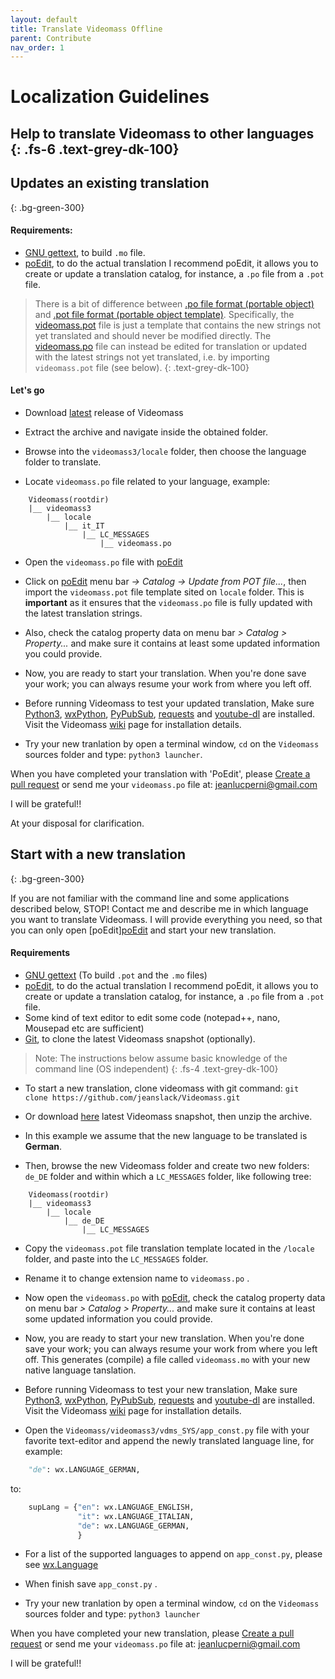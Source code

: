 ```yaml
---
layout: default
title: Translate Videomass Offline
parent: Contribute
nav_order: 1
---
```


# Localization Guidelines

Help to translate Videomass to other languages
{: .fs-6 .text-grey-dk-100}
-----------------

## Updates an existing translation
{: .bg-green-300}

#### Requirements:
- [GNU gettext](https://www.gnu.org/software/gettext), to build `.mo` file.
- [poEdit](https://poedit.net/), to do the actual translation I recommend poEdit, 
it allows you to create or update a translation catalog, for instance, a `.po` file from 
a `.pot` file.

> There is a bit of difference between [.po file format (portable object)](https://www.gnu.org/software/gettext/manual/html_node/PO-Files.html) 
> and [.pot file format (portable object template)](https://help.phrase.com/help/gettext-template-pot-files). 
> Specifically, the [videomass.pot](https://github.com/jeanslack/Videomass/blob/master/videomass3/locale/videomass.pot) 
> file is just a template that contains the new strings not yet translated and should 
> never be modified directly. The [videomass.po](https://github.com/jeanslack/Videomass/blob/master/videomass3/locale/it_IT/LC_MESSAGES/videomass.po) 
> file can instead be edited for translation or updated with the latest strings 
> not yet translated, i.e. by importing `videomass.pot` file (see below).
{: .text-grey-dk-100}

#### Let's go

- Download [latest](https://github.com/jeanslack/Videomass/releases/latest) release of Videomass

- Extract the archive and navigate inside the obtained folder.

- Browse into the `videomass3/locale` folder, then choose the language folder to translate.

- Locate `videomass.po` file related to your language, example:

``` text
    Videomass(rootdir)
    |__ videomass3
        |__ locale
            |__ it_IT
                |__ LC_MESSAGES
                    |__ videomass.po
```
- Open the `videomass.po` file with [poEdit](https://poedit.net/) 

- Click on [poEdit](https://poedit.net/) menu bar *-> Catalog -> Update from POT file...*, then 
import the `videomass.pot` file template sited on `locale` folder. This is **important** as it 
ensures that the `videomass.po` file is fully updated with the latest translation strings.

- Also, check the catalog property data on menu bar *> Catalog > Property...*
and make sure it contains at least some updated information you could provide.

- Now, you are ready to start your translation. When you're done save your work; 
you can always resume your work from where you left off.

- Before running Videomass to test your updated translation, Make sure 
[Python3](https://www.python.org/), [wxPython](https://www.wxpython.org/), 
[PyPubSub](https://pypubsub.readthedocs.io/en/v4.0.3/), [requests](https://docs.python-requests.org/en/master/) 
and [youtube-dl](https://youtube-dl.org/) are installed. Visit the Videomass 
[wiki](https://github.com/jeanslack/Videomass/wiki/Installing-and-Dependencies) 
page for installation details. 

- Try your new tranlation by open a terminal window, `cd` on the `Videomass` 
sources folder and type: `python3 launcher`. 

When you have completed your translation with 'PoEdit', please [Create a pull 
request](https://github.com/jeanslack/Videomass/pulls) or send me your 
`videomass.po` file at: <jeanlucperni@gmail.com>   

I will be grateful!!

At your disposal for clarification.

## Start with a new translation
{: .bg-green-300}

If you are not familiar with the command line and some applications described below, STOP! 
Contact me and describe me in which language you want to translate Videomass. I will provide 
everything you need, so that you can only open [poEdit][poEdit](https://poedit.net/) 
and start your new translation. 

#### Requirements
- [GNU gettext](https://www.gnu.org/software/gettext) (To build `.pot` and the 
`.mo` files)
- [poEdit](https://poedit.net/), to do the actual translation I recommend poEdit, 
it allows you to create or update a translation catalog, for instance, a `.po` file from 
a `.pot` file.
- Some kind of text editor to edit some code (notepad++, nano, Mousepad etc are sufficient)
- [Git](https://git-scm.com/downloads), to clone the latest Videomass snapshot (optionally).

> Note: The instructions below assume basic knowledge of the command line (OS independent)
{: .fs-4 .text-grey-dk-100}

- To start a new translation, clone videomass with git command: `git clone https://github.com/jeanslack/Videomass.git`

- Or download [here](https://github.com/jeanslack/Videomass/archive/refs/heads/master.zip) latest Videomass snapshot, then unzip the archive.

- In this example we assume that the new language to be translated is **German**. 

- Then, browse the new Videomass folder and create two new folders: `de_DE` folder 
and within which a `LC_MESSAGES` folder, like following tree:

```text
    Videomass(rootdir)
    |__ videomass3
        |__ locale
            |__ de_DE
                |__ LC_MESSAGES
```
                
- Copy the `videomass.pot` file translation template located in the `/locale` 
folder, and paste into the `LC_MESSAGES` folder.

- Rename it to change extension name to `videomass.po` . 

- Now open the `videomass.po` with [poEdit](https://poedit.net/), check the catalog 
property data on menu bar *> Catalog > Property...* and make sure it contains at least 
some updated information you could provide.

- Now, you are ready to start your new translation. When you're done save your work; 
you can always resume your work from where you left off. This generates (compile) a file called 
`videomass.mo` with your new native language tanslation.

- Before running Videomass to test your new translation, Make sure 
[Python3](https://www.python.org/), [wxPython](https://www.wxpython.org/), 
[PyPubSub](https://pypubsub.readthedocs.io/en/v4.0.3/), [requests](https://docs.python-requests.org/en/master/) 
and [youtube-dl](https://youtube-dl.org/) are installed. Visit the Videomass 
[wiki](https://github.com/jeanslack/Videomass/wiki/Installing-and-Dependencies) 
page for installation details. 

- Open the `Videomass/videomass3/vdms_SYS/app_const.py` file with your favorite 
text-editor and append the newly translated language line, for example:

```python
    "de": wx.LANGUAGE_GERMAN,
```

to:

```python
    supLang = {"en": wx.LANGUAGE_ENGLISH,
               "it": wx.LANGUAGE_ITALIAN,
               "de": wx.LANGUAGE_GERMAN,
               }
```

- For a list of the supported languages to append on `app_const.py`, please see 
[wx.Language](https://wxpython.org/Phoenix/docs/html/wx.Language.enumeration.html#wx-language)

- When finish save `app_const.py` .

- Try your new tranlation by open a terminal window, `cd` on the `Videomass` 
sources folder and type: `python3 launcher`

When you have completed your new translation, please [Create a pull 
request](https://github.com/jeanslack/Videomass/pulls) or send me your 
`videomass.po` file at: <jeanlucperni@gmail.com> 

I will be grateful!!
